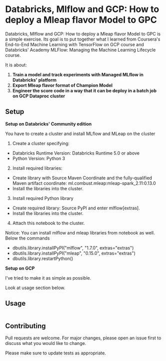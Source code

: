 # Databricks, Mlflow and GCP: How to deploy a Mleap flavor Model to GPC

Databricks, Mlflow and GCP: How to deploy a Mleap flavor Model to GPC is a simple exercise.
Its goal is to put together what I learned from Coursera's End-to-End Machine Learning with TensorFlow
on GCP course and Databricks' Academy MLFlow: Managing the Machine Learning Lifecycle course.

It is about:

1. **Train a model and track experiments with Managed MLflow in Databricks' platform**
2. **Export Mleap flavor format of Champion Model**
3. **Engineer the score code in a way that it can be deploy in a batch job on GCP Dataproc cluster**

## Setup

**Setup on Databricks' Community edition**

You have to create a cluster and install MLflow and MLeap on the cluster

1. Create a cluster specifying:
  - Databricks Runtime Version: Databricks Runtime 5.0 or above
  - Python Version: Python 3

2. Install required libraries: 
  - Create library with Source Maven Coordinate and the fully-qualified Maven artifact coordinate: ml.combust.mleap:mleap-spark_2.11:0.13.0
  - Install the libraries into the cluster.

3. Install required Python library 
  - Create required library: Source PyPI and enter mlflow[extras].
  - Install the libraries into the cluster.

4. Attach this notebook to the cluster.

Notice: You can install mlflow and mleap libraries from notebook as well. Below the commands

- dbutils.library.installPyPI("mlflow", "1.7.0", extras="extras")
- dbutils.library.installPyPI("mleap", "0.15.0", extras="extras")
- dbutils.library.restartPython()

**Setup on GCP**

I've tried to make it as simple as possible.

Look at usage section below.

## Usage

```
```

## Contributing

Pull requests are welcome. For major changes, please open an issue first to discuss what you would like to change.

Please make sure to update tests as appropriate.


